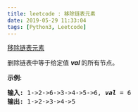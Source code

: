 ```yaml
---
title: leetcode : 移除链表元素
date: 2019-05-29 11:33:04
tags: [Python3, Leetcode]
---
```


[移除链表元素](https://leetcode-cn.com/problems/remove-linked-list-elements/)

<p>删除链表中等于给定值&nbsp;<strong><em>val&nbsp;</em></strong>的所有节点。</p>

<!-- more -->

<p><strong>示例:</strong></p>

<pre><strong>输入:</strong> 1-&gt;2-&gt;6-&gt;3-&gt;4-&gt;5-&gt;6, <em><strong>val</strong></em> = 6
<strong>输出:</strong> 1-&gt;2-&gt;3-&gt;4-&gt;5
</pre>
